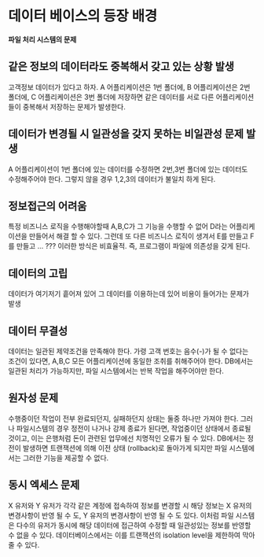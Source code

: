 # 데이터 베이스의 등장 배경

**파일 처리 시스템의 문제**

## 같은 정보의 데이터라도 중복해서 갖고 있는 상황 발생

고객정보 데이터가 있다고 하자. A 어플리케이션은 1번 폴더에, B 어플리케이션은 2번 폴더에, C 어플리케이션은 3번 폴더에 저장하면 같은 데이터를 서로 다른 어플리케이션들이 중복해서 저장하는 문제가 발생한다.

## 데이터가 변경될 시 일관성을 갖지 못하는 비일관성 문제 발생

A 어플리케이션이 1번 폴더에 있는 데이터를 수정하면 2번,3번 폴더에 있는 데이터도 수정해주어야 한다. 그렇지 않을 경우 1,2,3의 데이터가 불일치 하게 된다.

## 정보접근의 어려움

특정 비즈니스 로직을 수행해야할때 A,B,C가 그 기능을 수행할 수 없어 D라는 어플리케이션을 만들어서 해결 할 수 있다. 그런데 또 다른 비즈니스 로직이 생겨서 E를 만들고 F를 만들고 ... ??? 이러한 방식은 비효율적. 즉, 프로그램이 파일에 의존성을 갖게 된다.

## 데이터의 고립

데이터가 여기저기 흩어져 있어 그 데이터를 이용하는데 있어 비용이 들어가는 문제가 발생

## 데이터 무결성

데이터는 일관된 제약조건을 만족해야 한다. 가령 고객 번호는 음수(-)가 될 수 없다는 조건이 있다면, A,B,C 모든 어플리케이션에 동일한 조취를 취해주어야 한다. DB에서는 일관된 처리가 가능하지만, 파일 시스템에서는 반복 작업을 해주어야만 한다.

## 원자성 문제

수행중이던 작업이 전부 완료되던지, 실패하던지 상태는 둘중 하나만 가져야 한다. 그러나 파일시스템의 경우 정전이 나거나 강제 종료가 된다면, 작업중이던 상태에서 종료될 것이고, 이는 은행처럼 돈이 관련된 업무에선 치명적인 오류가 될 수 있다. DB에서는 정전이 발생하면 트랜잭션에 의해 이전 상태 (rollback)로 돌아가게 되지만 파일 시스템에서는 그러한 기능을 제공할 수 없다.

## 동시 엑세스 문제

X 유저와 Y 유저가 각각 같은 계정에 접속하여 정보를 변경할 시 해당 정보는 X 유저의 변경사항이 반영 될 수 도, Y 유저의 변경사항이 반영 될 수 도 있다. 이처럼 파일 시스템은 다수의 유저가 동시에 해당 데이터에 접근하여 수정할 때 일관성있는 정보를 반영할 수 없을 수 있다. 데이터베이스에서는 이를 트랜잭션의 isolation level을 제한하여 막아줄 수 있다.

